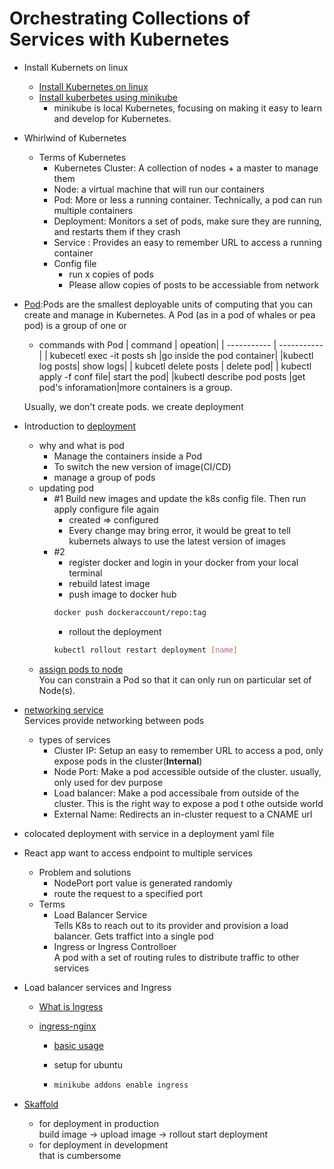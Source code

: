 # Orchestrating Collections of Services with Kubernetes

- Install Kubernets on linux

  - [Install Kubernetes on linux](https://kubernetes.io/docs/tasks/tools/install-kubectl-linux/)
  - [Install kuberbetes using minikube](https://minikube.sigs.k8s.io/docs/start/)
    - minikube is local Kubernetes, focusing on making it easy to learn and develop for Kubernetes.

- Whirlwind of Kubernetes

  - Terms of Kubernetes
    - Kubernetes Cluster: A collection of nodes + a master to manage them
    - Node: a virtual machine that will run our containers
    - Pod: More or less a running container. Technically, a pod can run multiple containers
    - Deployment: Monitors a set of pods, make sure they are running, and restarts them if they crash
    - Service : Provides an easy to remember URL to access a running container
    - Config file
      - run x copies of pods
      - Please allow copies of posts to be accessiable from network

- [Pod](https://kubernetes.io/docs/concepts/workloads/pods/):Pods are the smallest deployable units of computing that you can create and manage in Kubernetes. A Pod (as in a pod of whales or pea pod) is a group of one or

  - commands with Pod
    | command | opeation|
    | ----------- | ----------- |
    | kubecetl exec -it posts sh |go inside the pod container|
    |kubectl log posts| show logs|
    | kubcetl delete posts | delete pod|
    | kubectl apply -f conf file| start the pod|
    |kubectl describe pod posts |get pod's inforamation|more containers is a group. <br>

  Usually, we don't create pods. we create deployment

- Introduction to [deployment](https://kubernetes.io/docs/concepts/workloads/controllers/deployment/)

  - why and what is pod
    - Manage the containers inside a Pod
    - To switch the new version of image(CI/CD)
    - manage a group of pods
  - updating pod
    - #1 Build new images and update the k8s config file. Then run apply configure file again
      - created => configured
      - Every change may bring error, it would be great to tell kubernets always to use the latest version of images
    - #2
      - register docker and login in your docker from your local terminal
      - rebuild latest image
      - push image to docker hub
      ```sh
      docker push dockeraccount/repo:tag
      ```
      - rollout the deployment
      ```sh
      kubectl rollout restart deployment [name]
      ```
  - [assign pods to node](https://kubernetes.io/docs/concepts/scheduling-eviction/assign-pod-node/) <br>
    You can constrain a Pod so that it can only run on particular set of Node(s).

- [networking service](https://kubernetes.io/docs/concepts/services-networking/service/) <br>
  Services provide networking between pods

  - types of services
    - Cluster IP: Setup an easy to remember URL to access a pod, only expose pods in the cluster(**Internal**)
    - Node Port: Make a pod accessible outside of the cluster. usually, only used for dev purpose
    - Load balancer: Make a pod accessibale from outside of the cluster. This is the right way to expose a pod t othe outside world
    - External Name: Redirects an in-cluster request to a CNAME url

- colocated deployment with service in a deployment yaml file

- React app want to access endpoint to multiple services

  - Problem and solutions
    - NodePort port value is generated randomly
    - route the request to a specified port
  - Terms
    - Load Balancer Service <br>
      Tells K8s to reach out to its provider and provision a load balancer. Gets traffict into a single pod
    - Ingress or Ingress Controlloer <br>
      A pod with a set of routing rules to distribute traffic to other services

- Load balancer services and Ingress

  - [What is Ingress](https://kubernetes.io/docs/concepts/services-networking/ingress/#what-is-ingress)

  - [ingress-nginx](https://github.com/kubernetes/ingress-nginx)

    - [basic usage](https://kubernetes.github.io/ingress-nginx/user-guide/basic-usage/#basic-usage-host-based-routing)

    - setup for ubuntu
    - ```sh
      minikube addons enable ingress
      ```

- [Skaffold](https://skaffold.dev/)
  - for deployment in production <br>
    build image -> upload image -> rollout start deployment
  - for deployment in development <br>
    that is cumbersome
